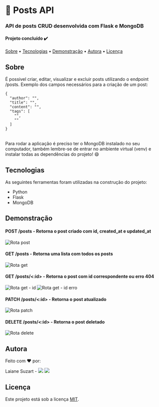 # 📮 Posts API
### API de posts CRUD desenvolvida com Flask e MongoDB

#### Projeto concluído ✔️

[Sobre](#sobre) • [Tecnologias](#tecnologias) • [Demonstração](#demonstração) • [Autora](#autora) • [Licença](#licença)

## Sobre
É possivel criar, editar, visualizar e excluir posts utilizando o endpoint /posts. Exemplo dos campos necessários para a criação de um post:
```
{
  "author": "",
  "title": "",
  "content": "",
  "tags": [
    "",
    ""
  ]
}
```
\
Para rodar a aplicação é preciso ter o MongoDB instalado no seu computador, também lembre-se de entrar no ambiente virtual (venv) e instalar todas as dependências do projeto! 😄

## Tecnologias
As seguintes ferramentas foram utilizadas na construção do projeto:

* Python
* Flask
* MongoDB

## Demonstração
#### POST /posts - Retorna o post criado com id, created_at e updated_at
![Rota post](https://i.imgur.com/Agq89ry.png)
#### GET /posts - Retorna uma lista com todos os posts
![Rota get](https://i.imgur.com/JS367ZE.png)
#### GET /posts/<:id> - Retorna o post com id correspondente ou erro 404
![Rota get - id](https://i.imgur.com/nolzYzJ.png)
![Rota get - id erro](https://i.imgur.com/pUxuneT.png)
#### PATCH /posts/<:id> - Retorna o post atualizado
![Rota patch](https://i.imgur.com/iX5dxdz.png)
#### DELETE /posts/<:id> - Retorna o post deletado
![Rota delete](https://i.imgur.com/v2fHqyw.png)

## Autora
Feito com ❤️ por:

Laiane Suzart - <a href="https://www.linkedin.com/in/laianesuzart/" target="_blank"><img src="https://img.shields.io/badge/-LinkedIn-%230077B5?style=for-the-badge&logo=linkedin&logoColor=white" target="_blank"></a> 
<a href="https://github.com/laianesuzart" target="_blank"><img src="https://img.shields.io/badge/GitHub-100000?style=for-the-badge&logo=github&logoColor=white" target="_blank"></a>

## Licença
Este projeto está sob a licença [MIT](https://choosealicense.com/licenses/mit/).
